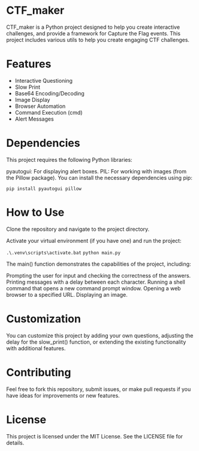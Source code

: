 # CTF_maker

CTF_maker is a Python project designed to help you create interactive challenges, and provide a framework for Capture the Flag events.
This project includes various utils to help you create engaging CTF challenges.

# Features
- Interactive Questioning
- Slow Print
- Base64 Encoding/Decoding
- Image Display
- Browser Automation
- Command Execution (cmd)
- Alert Messages

# Dependencies
This project requires the following Python libraries:

pyautogui: For displaying alert boxes.
PIL: For working with images (from the Pillow package).
You can install the necessary dependencies using pip:

`pip install pyautogui pillow`
# How to Use
Clone the repository and navigate to the project directory.

Activate your virtual environment (if you have one) and run the project:

`.\.venv\scripts\activate.bat`
`python main.py`

The main() function demonstrates the capabilities of the project, including:

Prompting the user for input and checking the correctness of the answers.
Printing messages with a delay between each character.
Running a shell command that opens a new command prompt window.
Opening a web browser to a specified URL.
Displaying an image.

# Customization
You can customize this project by adding your own questions, adjusting the delay for the slow_print() function, or extending the existing functionality with additional features.

# Contributing
Feel free to fork this repository, submit issues, or make pull requests if you have ideas for improvements or new features.

# License
This project is licensed under the MIT License. See the LICENSE file for details.
